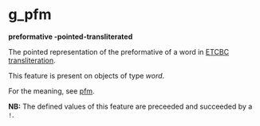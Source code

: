 # g_pfm

**preformative -pointed-transliterated**


The pointed representation of the preformative of a word in
[ETCBC transliteration](https://shebanq.ancient-data.org/shebanq/static/docs/ETCBC4-transcription.pdf).

This feature is present on objects of type *word*.

For the meaning, see [pfm](pfm).

**NB:**
The defined values of this feature are preceeded and succeeded by a `!`.


